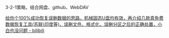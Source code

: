 3-2-1策略，结合网盘、github、WebDAV

[给你个100%成功恢复误删数据的思路，机械固态U盘均有效，再介绍几款真免费数据恢复工具(苏联\印度等)，误删文件、格式化、误删分区之后的正确处置，小白也没问题 - bilibili](https://www.bilibili.com/video/BV1gg411F7rp/?spm_id_from=333.337.search-card.all.click&vd_source=a6d940dc2c1586dee40c286b121aba76)


